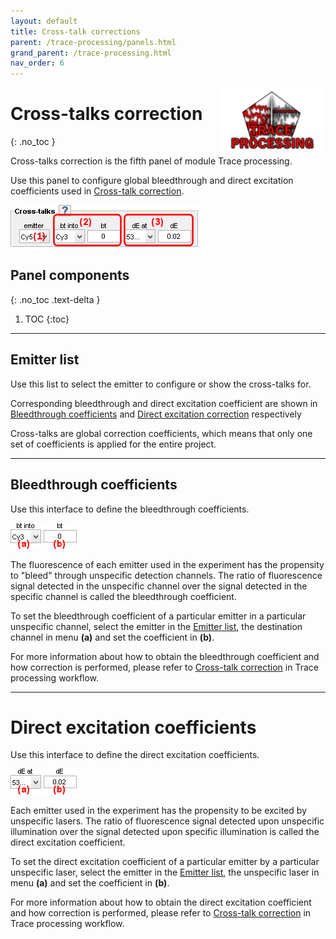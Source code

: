 ```yaml
---
layout: default
title: Cross-talk corrections
parent: /trace-processing/panels.html
grand_parent: /trace-processing.html
nav_order: 6
---
```


<img src="../../assets/images/logos/logo-trace-processing_400px.png" width="170" style="float:right; margin-left: 15px;"/>

# Cross-talks correction
{: .no_toc }

Cross-talks correction is the fifth panel of module Trace processing.

Use this panel to configure global bleedthrough and direct excitation coefficients used in 
[Cross-talk correction](../workflow.html#cross-talk-correction).

<a class="plain" href="../../assets/images/gui/TP-panel-crosstalks.png"><img src="../../assets/images/gui/TP-panel-crosstalks.png" style="max-width: 301px;"/></a>

## Panel components
{: .no_toc .text-delta }

1. TOC
{:toc}

---


## Emitter list

Use this list to select the emitter to configure or show the cross-talks for.

Corresponding bleedthrough and direct excitation coefficient are shown in 
[Bleedthrough coefficients](#bleedthrough-coefficients) and 
[Direct excitation correction](#direct-excitation-coefficients) respectively

Cross-talks are global correction coefficients, which means that only one set of coefficients is applied for the entire project.


---


## Bleedthrough coefficients

Use this interface to define the bleedthrough coefficients.

<a class="plain" href="../../assets/images/gui/TP-panel-crosstalks-bt.png"><img src="../../assets/images/gui/TP-panel-crosstalks-bt.png" style="max-width: 106px;"/></a>

The fluorescence of each emitter used in the experiment has the propensity to "bleed" through unspecific detection channels. 
The ratio of fluorescence signal detected in the unspecific channel over the signal detected in the specific channel is called the bleedthrough coefficient.

To set the bleedthrough coefficient of a particular emitter in a particular unspecific channel, select the emitter in the
[Emitter list](#emitter-list), the destination channel in menu **(a)** and set the coefficient in **(b)**.

For more information about how to obtain the bleedthrough coefficient and how correction is performed, please refer to
[Cross-talk correction](../workflow.html#cross-talk-correction) in Trace processing workflow.

---


# Direct excitation coefficients

Use this interface to define the direct excitation coefficients.

<a class="plain" href="../../assets/images/gui/TP-panel-crosstalks-de.png"><img src="../../assets/images/gui/TP-panel-crosstalks-de.png" style="max-width: 106px;"/></a>

Each emitter used in the experiment has the propensity to be excited by unspecific lasers.
The ratio of fluorescence signal detected upon unspecific illumination over the signal detected upon specific illumination is called the direct excitation coefficient.

To set the direct excitation coefficient of a particular emitter by a particular unspecific laser, select the emitter in the 
[Emitter list](#emitter-list), the unspecific laser in menu **(a)** and set the coefficient in **(b)**.

For more information about how to obtain the direct excitation coefficient and how correction is performed, please refer to
[Cross-talk correction](../workflow.html#cross-talk-correction) in Trace processing workflow.


